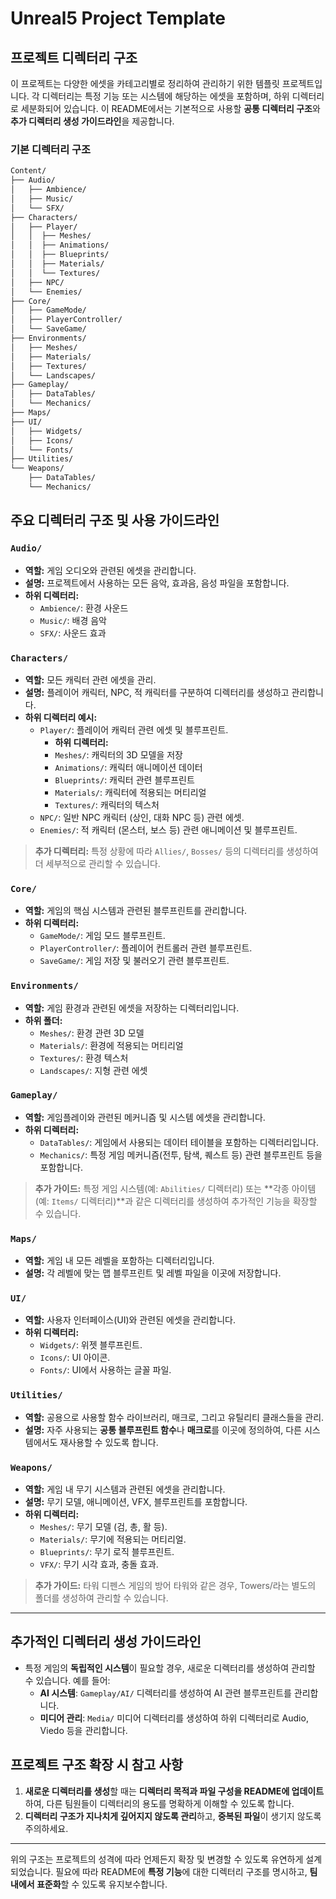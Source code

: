 # Unreal5 Project Template

## 프로젝트 디렉터리 구조

이 프로젝트는 다양한 에셋을 카테고리별로 정리하여 관리하기 위한 템플릿 프로젝트입니다. 각 디렉터리는 특정 기능 또는 시스템에 해당하는 에셋을 포함하며, 하위 디렉터리로 세분화되어 있습니다. 이 README에서는 기본적으로 사용할 **공통 디렉터리 구조**와 **추가 디렉터리 생성 가이드라인**을 제공합니다.

### **기본 디렉터리 구조**

```bash
Content/  
├── Audio/                
│   ├── Ambience/            
│   ├── Music/              
│   └── SFX/           
├── Characters/           
│   ├── Player/           
│   │  ├── Meshes/  
│   │  ├── Animations/  
│   │  ├── Blueprints/  
│   │  ├── Materials/  
│   │  └── Textures/  
│   ├── NPC/              
│   └── Enemies/          
├── Core/                 
│   ├── GameMode/         
│   ├── PlayerController/ 
│   └── SaveGame/         
├── Environments/         
│   ├── Meshes/           
│   ├── Materials/        
│   ├── Textures/         
│   └── Landscapes/       
├── Gameplay/             
│   ├── DataTables/       
│   └── Mechanics/        
├── Maps/                 
├── UI/                   
│   ├── Widgets/          
│   ├── Icons/            
│   └── Fonts/            
├── Utilities/            
└── Weapons/             
    ├── DataTables/       
    └── Mechanics/        
```

## 주요 디렉터리 구조 및 사용 가이드라인

### `Audio/`
- **역할:** 게임 오디오와 관련된 에셋을 관리합니다.
- **설명:** 프로젝트에서 사용하는 모든 음악, 효과음, 음성 파일을 포함합니다.
- **하위 디렉터리:**
  - `Ambience/`: 환경 사운드
  - `Music/`: 배경 음악
  - `SFX/`: 사운드 효과

### **`Characters/`**
- **역할:** 모든 캐릭터 관련 에셋을 관리.
- **설명:** 플레이어 캐릭터, NPC, 적 캐릭터를 구분하여 디렉터리를 생성하고 관리합니다.
- **하위 디렉터리 예시:**
  - `Player/`: 플레이어 캐릭터 관련 에셋 및 블루프린트.
      - **하위 디렉터리:**
    - `Meshes/`: 캐릭터의 3D 모델을 저장
    - `Animations/`: 캐릭터 애니메이션 데이터
    - `Blueprints/`: 캐릭터 관련 블루프린트
    - `Materials/`: 캐릭터에 적용되는 머티리얼
    - `Textures/`: 캐릭터의 텍스처
  - `NPC/`: 일반 NPC 캐릭터 (상인, 대화 NPC 등) 관련 에셋.
  - `Enemies/`: 적 캐릭터 (몬스터, 보스 등) 관련 애니메이션 및 블루프린트.

> **추가 디렉터리:** 특정 상황에 따라 `Allies/`, `Bosses/` 등의 디렉터리를 생성하여 더 세부적으로 관리할 수 있습니다.

### **`Core/`**
- **역할:** 게임의 핵심 시스템과 관련된 블루프린트를 관리합니다.
- **하위 디렉터리:**
  - `GameMode/`: 게임 모드 블루프린트.
  - `PlayerController/`: 플레이어 컨트롤러 관련 블루프린트.
  - `SaveGame/`: 게임 저장 및 불러오기 관련 블루프린트.

### `Environments/`
- **역할:** 게임 환경과 관련된 에셋을 저장하는 디렉터리입니다.
- **하위 폴더:**
  - `Meshes/`: 환경 관련 3D 모델
  - `Materials/`: 환경에 적용되는 머티리얼
  - `Textures/`: 환경 텍스처
  - `Landscapes/`: 지형 관련 에셋

### **`Gameplay/`**
- **역할:** 게임플레이와 관련된 메커니즘 및 시스템 에셋을 관리합니다.
- **하위 디렉터리:**
  - `DataTables/`: 게임에서 사용되는 데이터 테이블을 포함하는 디렉터리입니다.
  - `Mechanics/`: 특정 게임 메커니즘(전투, 탐색, 퀘스트 등) 관련 블루프린트 등을 포함합니다.

> **추가 가이드:** 특정 게임 시스템(예: `Abilities/` 디렉터리) 또는 **각종 아이템(예: `Items/` 디렉터리)**과 같은 디렉터리를 생성하여 추가적인 기능을 확장할 수 있습니다.

### **`Maps/`**
- **역할:** 게임 내 모든 레벨을 포함하는 디렉터리입니다.
- **설명:** 각 레벨에 맞는 맵 블루프린트 및 레벨 파일을 이곳에 저장합니다.

### **`UI/`**
- **역할:** 사용자 인터페이스(UI)와 관련된 에셋을 관리합니다.
- **하위 디렉터리:**
  - `Widgets/`: 위젯 블루프린트.
  - `Icons/`: UI 아이콘.
  - `Fonts/`: UI에서 사용하는 글꼴 파일.

### **`Utilities/`**
- **역할:** 공용으로 사용할 함수 라이브러리, 매크로, 그리고 유틸리티 클래스들을 관리.
- **설명:** 자주 사용되는 **공통 블루프린트 함수**나 **매크로**를 이곳에 정의하여, 다른 시스템에서도 재사용할 수 있도록 합니다.

### **`Weapons/`**
- **역할:** 게임 내 무기 시스템과 관련된 에셋을 관리합니다.
- **설명:** 무기 모델, 애니메이션, VFX, 블루프린트를 포함합니다.
- **하위 디렉터리:**
  - `Meshes/`: 무기 모델 (검, 총, 활 등).
  - `Materials/`: 무기에 적용되는 머티리얼.
  - `Blueprints/`: 무기 로직 블루프린트.
  - `VFX/`: 무기 시각 효과, 충돌 효과.

> **추가 가이드:** 타워 디펜스 게임의 방어 타워와 같은 경우, Towers/라는 별도의 폴더를 생성하여 관리할 수 있습니다.

---

## 추가적인 디렉터리 생성 가이드라인
- 특정 게임의 **독립적인 시스템**이 필요할 경우, 새로운 디렉터리를 생성하여 관리할 수 있습니다. 예를 들어:
  - **AI 시스템**: `Gameplay/AI/` 디렉터리를 생성하여 AI 관련 블루프린트를 관리합니다.
  - **미디어 관리**: `Media/` 미디어 디렉터리를 생성하여 하위 디렉터리로 Audio, Viedo 등을 관리합니다.

## 프로젝트 구조 확장 시 참고 사항
1. **새로운 디렉터리를 생성**할 때는 **디렉터리 목적과 파일 구성을 README에 업데이트**하여, 다른 팀원들이 디렉터리의 용도를 명확하게 이해할 수 있도록 합니다.
2. **디렉터리 구조가 지나치게 깊어지지 않도록 관리**하고, **중복된 파일**이 생기지 않도록 주의하세요.

--- 

위의 구조는 프로젝트의 성격에 따라 언제든지 확장 및 변경할 수 있도록 유연하게 설계되었습니다. 필요에 따라 README에 **특정 기능**에 대한 디렉터리 구조를 명시하고, **팀 내에서 표준화**할 수 있도록 유지보수합니다.